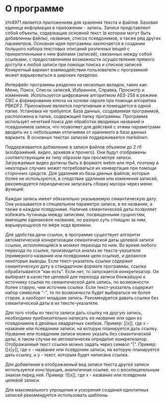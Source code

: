 # О программе

zht4971 является приложением для хранения текста и файлов. Базовая единица информации в приложении - запись. Записи представляют собой объекты, содержащие основной текст (в котором могут быть добавленны файлы), название, список псевдонимов, а также ряд других параметров. Основная идея программы заключается в создании большого набора текстовых описаний различных вещей с прикрепленными к ним файлами (записей), связанных между собой ссылками, с предоставлением возможности осуществления прямого доступа к любой записи при помощи поиска и списков записей. Конкретный вариант взаимодействия пользователя с программой может варьироваться в широких пределах.

Интерфейс программы разделен на несколько вкладок, таких как: Меню, Поиск, Список записей, Избранное, Справка, Просмотр и изменение. Используется шифрование алгоритмом AES-256 в режиме CBC и формирование ключа на основе пароля при помощи алгоритма PBKDF2. Приложение является портативным и помещается в одной папке. Установка не требуется. База данных, создаваемая программой, расположена в папке, содержащей папку программы. Программа использует нечеткий поиск для обработки вводимых названий и псевдонимов записи, что позволяет для действий с этими параметрами вводить их с небольшими отличиями от хранимого в базе данных варианта. В основных текстах записей поддерживается markdown.

Поддерживается добавление в записи файлов объемом до 2 гб (изображений, видео, архивов и прочего). Они будут отображены соответствующим их типу образом при просмотре записи. Загружаемые видео должны быть в формате webm или mp4, поэтому в некоторых случаях может потребоваться их конвертация при помощи сторонних средств. Для удаления из базы данных файлов, которые более не используются, в следствие удаления или изменения записей, рекомендуется периодически запускать сборку мусора через меню функций.

Каждая запись имеет обязательно указываемую семантическую дату. Она указывается в специальном параметре записи, в ее названии, а также в каждом псевдониме. Наличие семантической даты позволяет избежать путаницы между записями, посвященными сущностям, имеющим одинаковое название, но разную суть стоящую за ним, варьирующуюся по мере хода времени.

Для удобства дачи ссылок, в программе существует алгоритм автоматической конкретизации семантической даты целевой записи ссылки, исполняющийся в момент перехода по ним. Во время любого перехода по ссылке, производится анализ ее текста-указателя (примерного названия или псевдонима цели ссылки), и делаются некоторые выводы. Если текст-указатель ссылки содержит семантическую дату в стандартном формате программы, ссылка обрабатывается "как есть". Если нет, то запускается конкретизатор. Он выбирает в качестве целевой для перехода записи ближайшую к источнику ссылки по семантической дате запись, по возможности более старую, чем источник ссылки. Если текст-указатель содержит набор символов "-", то по возможности будет выбираться не более старая, а наоборот младшая запись. Рекомендуется давать ссылки без семантической даты в их тексте-указателе.

Для того чтобы из текста записи дать ссылку на другую запись, необходимо приблизительно написать ее название или один из псевдонимов в двойных квадратных скобках. Пример: [[x]], где x - название или псевдоним записи, на которую планируется дать ссылку. Название или псевдоним записи можно указать без семантической даты, в таком случае ее автоматически определит конкретизатор. Отображаемый текст ссылки можно задать через символ "|". Пример: [[x|y]], где x - название или псевдоним записи, на которую планируется дать ссылку, а y - текст, которым будет написана ссылка. 

Для добавления в отображаемый вид записи текста другой записи используется конструкция, аналогичная ссылке, но с восклицательным знаком перед ней. Пример: ![[x]], где x - название или псевдоним целевой записи.

Для максимального упрощения и ускорения создания однотипных записей рекомендуется использовать шаблоны.